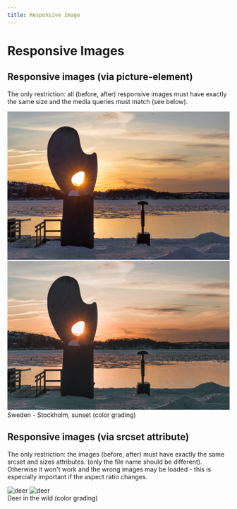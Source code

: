 ```yaml
---
title: Responsive Image
---
```


<script setup>
import { onMounted } from 'vue';
import SlickImageCompare from 'slick-image-compare';

import SwitchButtons from '../Components/SwitchButtons.vue';
import SwitchContent from '../Components/SwitchContent.vue';

onMounted(() => {
  const sic1 = new SlickImageCompare('#example1');
  const sic2 = new SlickImageCompare('#example2');
});

</script>

# Responsive Images

## Responsive images (via picture-element)

The only restriction: all (before, after) responsive images must have exactly the same size and the media queries must match (see below).

<SwitchButtons></SwitchButtons>
<SwitchContent>
  <template v-slot:a>

  ```html
  <div id="example2">
    <picture>
      <source srcset="/images/07_before_sm.jpg" media="(max-width: 639px)" />
      <img src="/images/07_before_md.jpg" alt="before" />
    </picture>
    <picture>
      <source srcset="/images/07_after_sm.jpg" media="(max-width: 639px)" />
      <img src="/images/07_after_md.jpg" alt="after" />
    </picture>
  </div>
  ```

  ```js
  const sic = new SlickImageCompare('#example2');
  ```
  </template>
  <template v-slot:b>

  ```html
  <div data-sic>
    <picture>
      <source srcset="/images/07_before_sm.jpg" media="(max-width: 639px)" />
      <img src="/images/07_before_md.jpg" alt="before" />
    </picture>
    <picture>
      <source srcset="/images/07_after_sm.jpg" media="(max-width: 639px)" />
      <img src="/images/07_after_md.jpg" alt="after" />
    </picture>
  </div>
  ```

  ```js
  SlickImageCompare.init();
  ```
  </template>
</SwitchContent>

<div id="example2">
  <picture>
    <source srcset="/images/07_before_sm.jpg" media="(max-width: 639px)" />
    <img src="/images/07_before_md.jpg" alt="before" />
  </picture>
  <picture>
    <source srcset="/images/07_after_sm.jpg" media="(max-width: 639px)" />
    <img src="/images/07_after_md.jpg" alt="after" />
  </picture>
</div>
<div class="image-caption">Sweden - Stockholm, sunset (color grading)</div>

## Responsive images (via srcset attribute)

The only restriction: the images (before, after) must have exactly the same srcset and sizes attributes. (only the file name should be different). Otherwise it won't work and the wrong images may be loaded - this is especially important if the aspect ratio changes.

<SwitchButtons></SwitchButtons>
<SwitchContent>
  <template v-slot:a>

  ```html
  <div id="example1">
    <img
      sizes="(max-width: 1200px) 100vw, 1200w"
      srcset="/images/06_before_sm.jpg 840w, /images/06_before_md.jpg 1200w"
      src="/images/06_before_sm.jpg"
      alt="deer"
    />
    <img
      sizes="(max-width: 1200px) 100vw, 1200w"
      srcset="/images/06_after_sm.jpg 840w, /images/06_after_md.jpg 1200w"
      src="/images/06_after_sm.jpg"
      alt="deer"
    />
  </div>
  ```

  ```js
  const sic = new SlickImageCompare('#example1');
  ```
  </template>
  <template v-slot:b>

  ```html
  <div data-sic>
    <img
      sizes="(max-width: 1200px) 100vw, 1200w"
      srcset="/images/06_before_sm.jpg 840w, /images/06_before_md.jpg 1200w"
      src="/images/06_before_sm.jpg"
      alt="deer"
    />
    <img
      sizes="(max-width: 1200px) 100vw, 1200w"
      srcset="/images/06_after_sm.jpg 840w, /images/06_after_md.jpg 1200w"
      src="/images/06_after_sm.jpg"
      alt="deer"
    />
  </div>
  ```

  ```js
  SlickImageCompare.init();
  ```
  </template>
</SwitchContent>

<div id="example1">
  <img
    sizes="(max-width: 1200px) 100vw, 1200w"
    srcset="/images/06_before_sm.jpg 840w, /images/06_before_md.jpg 1200w"
    src="/images/06_before_sm.jpg"
    alt="deer"
  />
  <img
    sizes="(max-width: 1200px) 100vw, 1200w"
    srcset="/images/06_after_sm.jpg 840w, /images/06_after_md.jpg 1200w"
    src="/images/06_after_sm.jpg"
    alt="deer"
  />
</div>
<div class="image-caption">Deer in the wild (color grading)</div>
